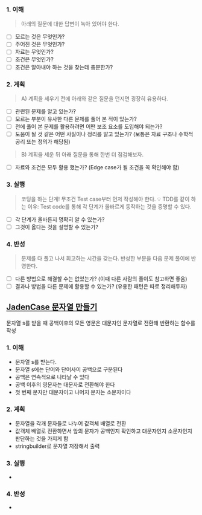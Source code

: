 ### 1. 이해
> 아래의 질문에 대한 답변이 녹아 있어야 한다.

- [ ] 모르는 것은 무엇인가?
- [ ] 주어진 것은 무엇인가?
- [ ] 자료는 무엇인가?
- [ ] 조건은 무엇인가?
- [ ] 조건은 알아내야 하는 것을 찾는데 충분한가?

### 2. 계획
> A) 계획을 세우기 전에 아래와 같은 질문을 던지면 굉장히 유용하다.

- [ ] 관련된 문제를 알고 있는가?
- [ ] 모르는 부분이 유사한 다른 문제를 풀어 본 적이 있는가?
- [ ] 전에 풀어 본 문제를 활용하려면 어떤 보조 요소를 도입해야 되는가?
- [ ] 도움이 될 것 같은 어떤 사실이나 정리를 알고 있는가? (보통은 자료 구조나 수학적 공리 또는 정의가 해당됨)

> B) 계획을 세운 뒤 아래 질문을 통해 한번 더 점검해보자.

- [ ] 자료와 조건은 모두 활용 했는가? (Edge case가 될 조건을 꼭 확인해야 함)

### 3. 실행
> 코딩을 하는 단계! 무조건 Test case부터 먼저 작성해야 한다.
💡 TDD를 같이 하는 이유: Test code를 통해 각 단계가 올바르게 동작하는 것을 증명할 수 있다.

- [ ] 각 단계가 올바른지 명확히 알 수 있는가?
- [ ] 그것이 옳다는 것을 설명할 수 있는가?

### 4. 반성
> 문제를 다 풀고 나서 회고하는 시간을 갖는다. 반성한 부분을 다음 문제 풀이에 반영한다.

- [ ] 다른 방법으로 해결할 수는 없었는가? (이때 다른 사람의 풀이도 참고하면 좋음)
- [ ] 결과나 방법을 다른 문제에 활용할 수 있는가? (유용한 패턴은 따로 정리해두자)

</div>
</details>

## [JadenCase 문자열 만들기](https://school.programmers.co.kr/learn/courses/30/lessons/12951?language=java)
문자열 s를 받을 때 공백이후의 모든 영문은 대문자인 문자열로 전환해 반환하는 함수를 작성

### 1. 이해
- 문자열 s를 받는다.
- 문자열 s에는 단어와 단어사이 공백으로 구분된다
- 공백은 연속적으로 나타날 수 있다
- 공백 이후의 영문자는 대문자로 전환해야 한다
- 첫 번째 문자만 대문자이고 나머지 문자는 소문자이다

### 2. 계획
- 문자열을 각개 문자들로 나누어 값객체 배열로 전환 
- 값객체 배열로 전환하면서 앞의 문자가 공백인지 확인하고 대문자인지 소문자인지 판단하는 것을 가지게 함 
- stringbuilder로 문자열 저장해서 출력

### 3. 실행
- 

### 4. 반성
-
